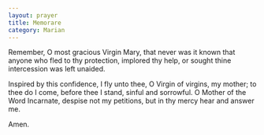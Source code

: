 ```yaml
---
layout: prayer
title: Memorare
category: Marian
---
```

Remember, O most gracious Virgin Mary, that never was it known that anyone who fled to thy protection, implored thy help, or sought thine intercession was left unaided.

Inspired by this confidence, I fly unto thee, O Virgin of virgins, my mother; to thee do I come, before thee I stand, sinful and sorrowful. O Mother of the Word Incarnate, despise not my petitions, but in thy mercy hear and answer me.

Amen.